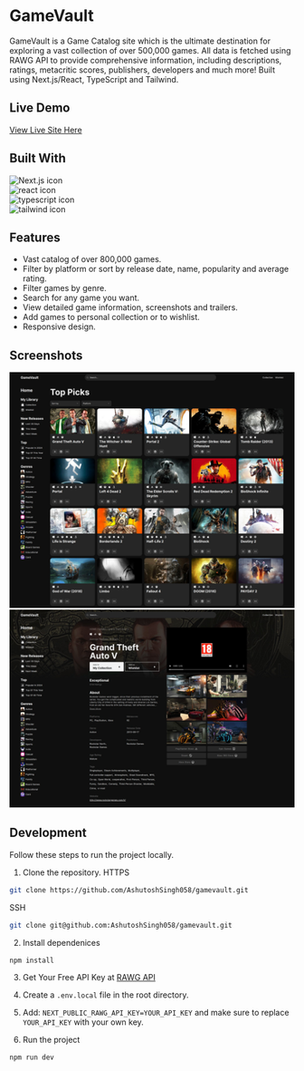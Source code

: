 # GameVault
GameVault is a Game Catalog site which is the ultimate destination for exploring a vast collection of over 500,000 games. All data is fetched using RAWG API to provide comprehensive information, including descriptions, ratings, metacritic scores, publishers, developers and much more! Built using Next.js/React, TypeScript and Tailwind.

## Live Demo
[View Live Site Here](https://tylermommsen-gamevault.vercel.app/)

## Built With
<div>
  <img src="https://img.shields.io/badge/Next-black?style=for-the-badge&logo=next.js&logoColor=white" alt="Next.js icon">
  </br>
  <img src="https://img.shields.io/badge/react-%2320232a.svg?style=for-the-badge&logo=react&logoColor=%2361DAFB" alt="react icon">
  </br>
  <img src="https://img.shields.io/badge/typescript-%23007ACC.svg?style=for-the-badge&logo=typescript&logoColor=white" alt="typescript icon">
  </br>
  <img src="https://img.shields.io/badge/tailwindcss-%2338B2AC.svg?style=for-the-badge&logo=tailwind-css&logoColor=white" alt="tailwind icon">
  </br>
</div>

## Features
- Vast catalog of over 800,000 games.
- Filter by platform or sort by release date, name, popularity and average rating.
- Filter games by genre.
- Search for any game you want.
- View detailed game information, screenshots and trailers.
- Add games to personal collection or to wishlist.
- Responsive design.

## Screenshots
![GameVault Catalog Page](./public/307515390-61801b9a-72ad-4ca8-824e-ff76521e3b07.png)
![GameVault Details Page](./public/307515396-2b1e3b95-3829-4955-928f-8ffc150a03cd.png)

## Development
Follow these steps to run the project locally.
1. Clone the repository.
  HTTPS
  ```sh
  git clone https://github.com/AshutoshSingh058/gamevault.git
  ```
  SSH
  ```sh
  git clone git@github.com:AshutoshSingh058/gamevault.git
  ```

2. Install dependenices
  ```sh
  npm install
  ```

3. Get Your Free API Key at [RAWG API](https://rawg.io/apidocs)

4. Create a <code>.env.local</code> file in the root directory.

5. Add: <code>NEXT_PUBLIC_RAWG_API_KEY=YOUR_API_KEY</code> and make sure to replace <code>YOUR_API_KEY</code> with your own key.

6. Run the project
  ```sh
  npm run dev
  ```
